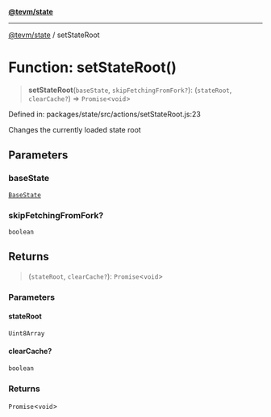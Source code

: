 [**@tevm/state**](../README.md)

***

[@tevm/state](../globals.md) / setStateRoot

# Function: setStateRoot()

> **setStateRoot**(`baseState`, `skipFetchingFromFork?`): (`stateRoot`, `clearCache?`) => `Promise`\<`void`\>

Defined in: packages/state/src/actions/setStateRoot.js:23

Changes the currently loaded state root

## Parameters

### baseState

[`BaseState`](../type-aliases/BaseState.md)

### skipFetchingFromFork?

`boolean`

## Returns

> (`stateRoot`, `clearCache?`): `Promise`\<`void`\>

### Parameters

#### stateRoot

`Uint8Array`

#### clearCache?

`boolean`

### Returns

`Promise`\<`void`\>
